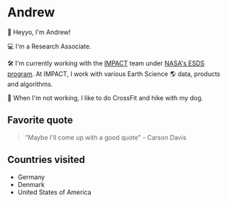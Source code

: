 # Andrew

👋  Heyyo, I'm Andrew!

💻  I'm a Research Associate.

🛠️  I'm currently working with the [IMPACT](https://impact.earthdata.nasa.gov/) team under [NASA's ESDS program](https://earthdata.nasa.gov/esds).
At IMPACT, I work with various Earth Science 🌎 data, products and algorithms.

🎨  When I'm not working, I like to do CrossFit and hike with my dog.

## Favorite quote

>"Maybe I'll come up with a good quote" - Carson Davis

## Countries visited

- Germany
- Denmark
- United States of America